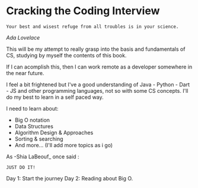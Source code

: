 # Cracking the Coding Interview

`Your best and wisest refuge from all troubles is in your science.`

_Ada Lovelace_

This will be my attempt to really grasp into the basis and fundamentals of CS, studying by myself the contents of this book. 

If I can acomplish this, then I can work remote as a developer somewhere in the near future.

I feel a bit frightened but I've a good understanding of Java - Python - Dart - JS and other programming languages, not so with some CS concepts. I'll do my best to learn in a self paced way.

I need to learn about:

- Big O notation
- Data Structures 
- Algorithm Design & Approaches
- Sorting & searching
- And more... (I'll add more topics as i go)

As -Shia LaBeouf_ once said :

`JUST DO IT!`

Day 1: Start the journey
Day 2: Reading about Big O.

